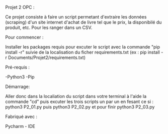 Projet 2 OPC :

Ce projet consiste à faire un script permetant d'extraire les données (scraping) d'un site internet d'achat de livre tel que le prix, la disponibilé du produit, etc. Pour les ranger dans un CSV.

Pour commencer :

Installer les packages requis pour excuter le script avec la commande "pip install -r" suivie de la localisation du ficher requirements.txt (ex : pip install -r Documents/Projet2/requirements.txt)

Pré-requis :

-Python3
-Pip

Démarrage: 

Aller donc dans la localiation du script dans votre terminal à l'aide la commande "cd" puis excuter les trois scripts un par un en fesant ce si : python3 P2_01.py puis python3 P2_02.py et pour finir python3 P2_03.py




Fabriqué avec :

Pycharm - IDE



